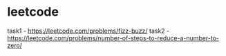 # leetcode

task1 - https://leetcode.com/problems/fizz-buzz/
task2 - https://leetcode.com/problems/number-of-steps-to-reduce-a-number-to-zero/